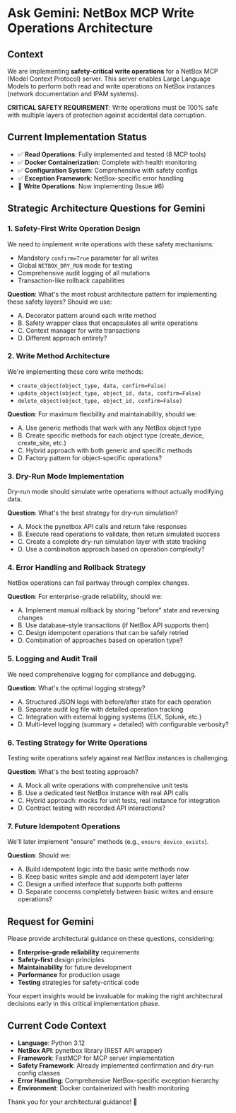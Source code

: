 # Ask Gemini: NetBox MCP Write Operations Architecture

## Context
We are implementing **safety-critical write operations** for a NetBox MCP (Model Context Protocol) server. This server enables Large Language Models to perform both read and write operations on NetBox instances (network documentation and IPAM systems). 

**CRITICAL SAFETY REQUIREMENT**: Write operations must be 100% safe with multiple layers of protection against accidental data corruption.

## Current Implementation Status
- ✅ **Read Operations**: Fully implemented and tested (8 MCP tools)
- ✅ **Docker Containerization**: Complete with health monitoring
- ✅ **Configuration System**: Comprehensive with safety configs
- ✅ **Exception Framework**: NetBox-specific error handling
- 🚧 **Write Operations**: Now implementing (Issue #6)

## Strategic Architecture Questions for Gemini

### 1. **Safety-First Write Operation Design**
We need to implement write operations with these safety mechanisms:
- Mandatory `confirm=True` parameter for all writes
- Global `NETBOX_DRY_RUN` mode for testing
- Comprehensive audit logging of all mutations
- Transaction-like rollback capabilities

**Question**: What's the most robust architecture pattern for implementing these safety layers? Should we use:
- A. Decorator pattern around each write method
- B. Safety wrapper class that encapsulates all write operations  
- C. Context manager for write transactions
- D. Different approach entirely?

### 2. **Write Method Architecture**
We're implementing these core write methods:
- `create_object(object_type, data, confirm=False)`
- `update_object(object_type, object_id, data, confirm=False)`  
- `delete_object(object_type, object_id, confirm=False)`

**Question**: For maximum flexibility and maintainability, should we:
- A. Use generic methods that work with any NetBox object type
- B. Create specific methods for each object type (create_device, create_site, etc.)
- C. Hybrid approach with both generic and specific methods
- D. Factory pattern for object-specific operations?

### 3. **Dry-Run Mode Implementation**
Dry-run mode should simulate write operations without actually modifying data.

**Question**: What's the best strategy for dry-run simulation?
- A. Mock the pynetbox API calls and return fake responses
- B. Execute read operations to validate, then return simulated success
- C. Create a complete dry-run simulation layer with state tracking
- D. Use a combination approach based on operation complexity?

### 4. **Error Handling and Rollback Strategy**
NetBox operations can fail partway through complex changes.

**Question**: For enterprise-grade reliability, should we:
- A. Implement manual rollback by storing "before" state and reversing changes
- B. Use database-style transactions (if NetBox API supports them)
- C. Design idempotent operations that can be safely retried
- D. Combination of approaches based on operation type?

### 5. **Logging and Audit Trail**
We need comprehensive logging for compliance and debugging.

**Question**: What's the optimal logging strategy?
- A. Structured JSON logs with before/after state for each operation
- B. Separate audit log file with detailed operation tracking
- C. Integration with external logging systems (ELK, Splunk, etc.)
- D. Multi-level logging (summary + detailed) with configurable verbosity?

### 6. **Testing Strategy for Write Operations**
Testing write operations safely against real NetBox instances is challenging.

**Question**: What's the best testing approach?
- A. Mock all write operations with comprehensive unit tests
- B. Use a dedicated test NetBox instance with real API calls
- C. Hybrid approach: mocks for unit tests, real instance for integration
- D. Contract testing with recorded API interactions?

### 7. **Future Idempotent Operations**
We'll later implement "ensure" methods (e.g., `ensure_device_exists`).

**Question**: Should we:
- A. Build idempotent logic into the basic write methods now
- B. Keep basic writes simple and add idempotent layer later
- C. Design a unified interface that supports both patterns
- D. Separate concerns completely between basic writes and ensure operations?

## Request for Gemini
Please provide architectural guidance on these questions, considering:
- **Enterprise-grade reliability** requirements
- **Safety-first** design principles  
- **Maintainability** for future development
- **Performance** for production usage
- **Testing** strategies for safety-critical code

Your expert insights would be invaluable for making the right architectural decisions early in this critical implementation phase.

## Current Code Context
- **Language**: Python 3.12
- **NetBox API**: pynetbox library (REST API wrapper)
- **Framework**: FastMCP for MCP server implementation
- **Safety Framework**: Already implemented confirmation and dry-run config classes
- **Error Handling**: Comprehensive NetBox-specific exception hierarchy
- **Environment**: Docker containerized with health monitoring

Thank you for your architectural guidance! 🚀